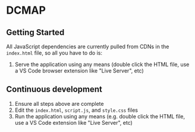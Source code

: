 
# DCMAP

## Getting Started

All JavaScript dependencies are currently pulled from CDNs in the `index.html` file, so all you have to do is:
1. Serve the application using any means (double click the HTML file, use a VS Code browser extension like "Live Server", etc)


## Continuous development

1. Ensure all steps above are complete
2. Edit the `index.html`, `script.js`, and `style.css` files
3. Run the application using any means (e.g. double click the HTML file, use a VS Code extension like "Live Server", etc)

